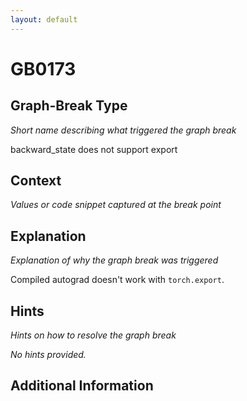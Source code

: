 ```yaml
---
layout: default
---
```

# GB0173

## Graph-Break Type
*Short name describing what triggered the graph break*

backward_state does not support export

## Context
*Values or code snippet captured at the break point*



## Explanation
*Explanation of why the graph break was triggered*

Compiled autograd doesn't work with `torch.export`.

## Hints
*Hints on how to resolve the graph break*

*No hints provided.*


## Additional Information

<!-- ADDITIONAL INFORMATION START - Add custom information below this line -->

<!-- ADDITIONAL INFORMATION END -->

